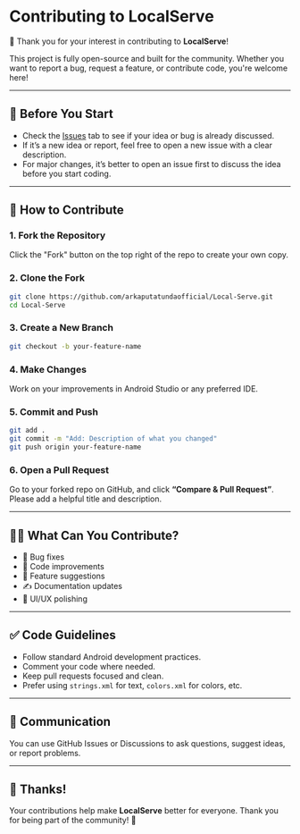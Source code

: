 # Contributing to LocalServe

🎉 Thank you for your interest in contributing to **LocalServe**!

This project is fully open-source and built for the community. Whether you want to report a bug, request a feature, or contribute code, you're welcome here!

---

## 📌 Before You Start

- Check the [Issues](https://github.com/arkaputatundaofficial/Local-Serve/issues) tab to see if your idea or bug is already discussed.
- If it’s a new idea or report, feel free to open a new issue with a clear description.
- For major changes, it’s better to open an issue first to discuss the idea before you start coding.

---

## 🚀 How to Contribute

### 1. Fork the Repository
Click the "Fork" button on the top right of the repo to create your own copy.

### 2. Clone the Fork
```bash
git clone https://github.com/arkaputatundaofficial/Local-Serve.git
cd Local-Serve
````

### 3. Create a New Branch

```bash
git checkout -b your-feature-name
```

### 4. Make Changes

Work on your improvements in Android Studio or any preferred IDE.

### 5. Commit and Push

```bash
git add .
git commit -m "Add: Description of what you changed"
git push origin your-feature-name
```

### 6. Open a Pull Request

Go to your forked repo on GitHub, and click **“Compare & Pull Request”**. Please add a helpful title and description.

---

## 🧑‍💻 What Can You Contribute?

* 🐞 Bug fixes
* 🧪 Code improvements
* 🧠 Feature suggestions
* ✍️ Documentation updates
* 🧹 UI/UX polishing

---

## ✅ Code Guidelines

* Follow standard Android development practices.
* Comment your code where needed.
* Keep pull requests focused and clean.
* Prefer using `strings.xml` for text, `colors.xml` for colors, etc.

---

## 💬 Communication

You can use GitHub Issues or Discussions to ask questions, suggest ideas, or report problems.

---

## 🙏 Thanks!

Your contributions help make **LocalServe** better for everyone.
Thank you for being part of the community! 💚